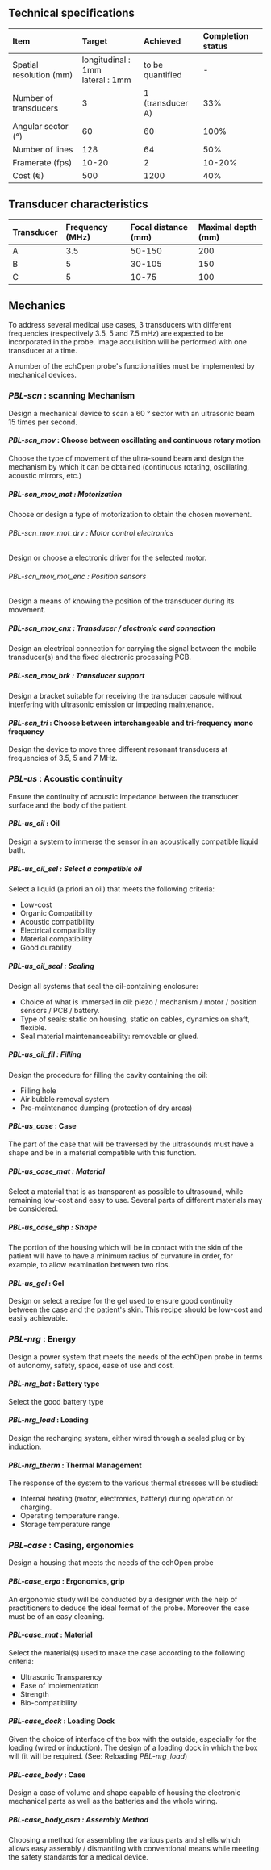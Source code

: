 ## Technical specifications


| Item | Target | Achieved | Completion status |
| :--- | :--- | :--- | :--- |
| Spatial resolution (mm) | longitudinal : 1mm <br> lateral : 1mm | to be quantified | - |
| Number of transducers | 3 | 1 (transducer A) | 33% |
| Angular sector (°) | 60 | 60 | 100% |
| Number of lines | 128 | 64 | 50% |
| Framerate (fps) | 10-20 | 2 | 10-20% |
| Cost (€) | 500 | 1200 | 40% |

## Transducer characteristics
| Transducer | Frequency (MHz) | Focal distance (mm) | Maximal depth (mm) |
| :--- | :--- | :--- | :--- |
| A | 3.5 | 50-150 | 200 |
| B | 5 | 30-105 | 150 |
| C | 5 | 10-75 | 100 |

## Mechanics

To address several medical use cases, 3 transducers with different frequencies (respectively 3.5, 5 and 7.5 mHz) are expected to be incorporated in the probe. Image acquisition will be performed with one transducer at a time.

A number of the echOpen probe's functionalities must be implemented by mechanical devices.

### *PBL-scn* : scanning Mechanism

Design a mechanical device to scan a 60 ° sector with an ultrasonic beam 15 times per second.

#### *PBL-scn_mov* : Choose between oscillating and continuous rotary motion

Choose the type of movement of the ultra-sound beam and design the mechanism by which it can be obtained (continuous rotating, oscillating, acoustic mirrors, etc.)

##### *PBL-scn_mov_mot* : Motorization

Choose or design a type of motorization to obtain the chosen movement.

###### *PBL-scn_mov_mot_drv* : Motor control electronics

Design or choose a electronic driver for the selected motor.

###### *PBL-scn_mov_mot_enc* : Position sensors

Design a means of knowing the position of the transducer during its movement.

##### *PBL-scn_mov_cnx* : Transducer / electronic card connection

Design an electrical connection for carrying the signal between the mobile transducer(s) and the fixed electronic processing PCB.

##### *PBL-scn_mov_brk* : Transducer support

Design a bracket suitable for receiving the transducer capsule without interfering with ultrasonic emission or impeding maintenance.

#### *PBL-scn_tri* : Choose between interchangeable and tri-frequency mono frequency

Design the device to move three different resonant transducers at frequencies of 3.5, 5 and 7 MHz.

### *PBL-us* : Acoustic continuity

Ensure the continuity of acoustic impedance between the transducer surface and the body of the patient.

#### *PBL-us_oil* : Oil

Design a system to immerse the sensor in an acoustically compatible liquid bath.

##### *PBL-us_oil_sel* : Select a compatible oil

Select a liquid (a priori an oil) that meets the following criteria:
* Low-cost
* Organic Compatibility
* Acoustic compatibility
* Electrical compatibility
* Material compatibility
* Good durability

##### *PBL-us_oil_seal* : Sealing

Design all systems that seal the oil-containing enclosure:
* Choice of what is immersed in oil: piezo / mechanism / motor / position sensors / PCB / battery.
* Type of seals: static on housing, static on cables, dynamics on shaft, flexible.
* Seal material maintenanceability: removable or glued.

##### *PBL-us_oil_fil* : Filling

Design the procedure for filling the cavity containing the oil:
* Filling hole
* Air bubble removal system
* Pre-maintenance dumping (protection of dry areas)

#### *PBL-us_case* : Case

The part of the case that will be traversed by the ultrasounds must have a shape and be in a material compatible with this function.

##### *PBL-us_case_mat* : Material

Select a material that is as transparent as possible to ultrasound, while remaining low-cost and easy to use. Several parts of different materials may be considered.

##### *PBL-us_case_shp* : Shape

The portion of the housing which will be in contact with the skin of the patient will have to have a minimum radius of curvature in order, for example, to allow examination between two ribs.

#### *PBL-us_gel* : Gel

Design or select a recipe for the gel used to ensure good continuity between the case and the patient's skin. This recipe should be low-cost and easily achievable.

### *PBL-nrg* : Energy

Design a power system that meets the needs of the echOpen probe in terms of autonomy, safety, space, ease of use and cost.

#### *PBL-nrg_bat* : Battery type

Select the good battery type

#### *PBL-nrg_load* : Loading

Design the recharging system, either wired through a sealed plug or by induction.

#### *PBL-nrg_therm* : Thermal Management

The response of the system to the various thermal stresses will be studied:
* Internal heating (motor, electronics, battery) during operation or charging.
* Operating temperature range.
* Storage temperature range

### *PBL-case* : Casing, ergonomics

Design a housing that meets the needs of the echOpen probe

#### *PBL-case_ergo* : Ergonomics, grip

An ergonomic study will be conducted by a designer with the help of practitioners to deduce the ideal format of the probe. Moreover the case must be of an easy cleaning.

#### *PBL-case_mat* : Material

Select the material(s) used to make the case according to the following criteria:
* Ultrasonic Transparency
* Ease of implementation
* Strength
* Bio-compatibility

#### *PBL-case_dock* : Loading Dock

Given the choice of interface of the box with the outside, especially for the loading (wired or induction). The design of a loading dock in which the box will fit will be required.
 (See: Reloading *PBL-nrg_load*)
 
#### *PBL-case_body* : Case

Design a case of volume and shape capable of housing the electronic mechanical parts as well as the batteries and the whole wiring.

##### *PBL-case_body_asm* : Assembly Method

Choosing a method for assembling the various parts and shells which allows easy assembly / dismantling with conventional means while meeting the safety standards for a medical device.

